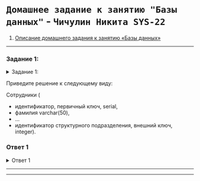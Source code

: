 # `Домашнее задание к занятию "Базы данных"` - `Чичулин Никита SYS-22`



1. [Описание домашнего задания к занятию «Базы данных»](https://github.com/netology-code/sdb-homeworks/blob/main/12-01.md)

---

 ### Задание 1: 
<details>
   <summary> Задание 1: </summary>
 Легенда 
  
  Заказчик передал вам [файл в формате Excel](https://github.com/netology-code/sdb-homeworks/blob/main/resources/hw-12-1.xlsx), в котором сформирован отчёт. 

На основе этого отчёта нужно выполнить следующие задания.

Задание 1 :
Опишите не менее семи таблиц, из которых состоит база данных:

- какие данные хранятся в этих таблицах;
- какой тип данных у столбцов в этих таблицах, если данные хранятся в PostgreSQL.

</details>

Приведите решение к следующему виду:


Сотрудники (

- идентификатор, первичный ключ, serial,
- фамилия varchar(50),
- ...
- идентификатор структурного подразделения, внешний ключ, integer).


### Ответ 1
<details>
  <summary>Ответ 1</summary>

  
ТАБЛИЦЫ:

сотрудники (

- идентификатор сотрудника, первичный ключ, SERIAL,
- Ф.И.О. VARCHAR(50),
- дата найма DATE,
- оклад DECIMAL(10,2),
- идентификатор должности, внешний ключ, INTEGER,
- идентификатор структурного подразделения, внешний ключ, INTEGER)

тип подразделения (

- идентификатор типа подразделения, первичный ключ, SERIAL,
- тип подразделения VARCHAR(20))

структурное подразделение (

- идентификатор структурного подразделения, первичный ключ, SERIAL,
- структурное подразделение VARCHAR(60),
- идентификатор типа подразделения, внешний ключ, INTEGER
- идентификатор филиала, внешний ключ, INTEGER)

адрес филиала (

- идентификатор филиала, первичный ключ, SERIAL,
- адрес филиала VARCHAR(60))

должность (

- идентификатор должности, первичный ключ, SERIAL,
- должность VARCHAR(50))

проект (
- идентификатор проекта, первичный ключ, SERIAL,
- название проекта VARCHAR(30))

назначение на проект (

- идентификатор сотрудника, внешний ключ, INTEGER,
- идентификатор проекта, внешний ключ, INTEGER,)

</details>


--------


--------
